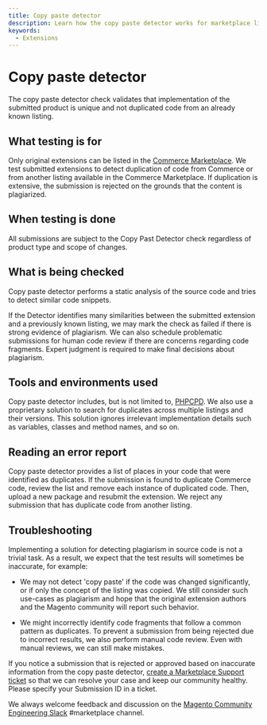 ```yaml
---
title: Copy paste detector
description: Learn how the copy paste detector works for marketplace listings.
keywords:
  - Extensions
---
```


# Copy paste detector

The copy paste detector check validates that implementation of the submitted product is unique and not duplicated code from an already known listing.

## What testing is for

Only original extensions can be listed in the [Commerce Marketplace](https://commercemarketplace.adobe.com). We test submitted extensions to detect duplication of code from Commerce or from another listing available in the Commerce Marketplace. If duplication is extensive, the submission is rejected on the grounds that the content is plagiarized.

## When testing is done

All submissions are subject to the Copy Past Detector check regardless of product type and scope of changes.

## What is being checked

Copy paste detector performs a static analysis of the source code and tries to detect similar code snippets.

If the Detector identifies many similarities between the submitted extension and a previously known listing, we may mark the check as failed if there is strong evidence of plagiarism. We can also schedule problematic submissions for human code review if there are concerns regarding code fragments. Expert judgment is required to make final decisions about plagiarism.

## Tools and environments used

Copy paste detector includes, but is not limited to, [PHPCPD](https://github.com/sebastianbergmann/phpcpd). We also use a proprietary solution to search for duplicates across multiple listings and their versions. This solution ignores irrelevant implementation details such as variables, classes and method names, and so on.

## Reading an error report

Copy paste detector provides a list of places in your code that were identified as duplicates. If the submission is found to duplicate Commerce code, review the list and remove each instance of duplicated code. Then, upload a new package and resubmit the extension. We reject any submission that has duplicate code from another listing.

## Troubleshooting

Implementing a solution for detecting plagiarism in source code is not a trivial task. As a result, we expect that the test results will sometimes be inaccurate, for example:

-  We may not detect 'copy paste' if the code was changed significantly, or if only the concept of the listing was copied. We still consider such use-cases as plagiarism and hope that the original extension authors and the Magento community will report such behavior.

-  We might incorrectly identify code fragments that follow a common pattern as duplicates.  To prevent a submission from being rejected due to incorrect results, we also perform manual code review. Even with manual reviews, we can still make mistakes.

If you notice a submission that is rejected or approved based on inaccurate information from the copy paste detector, [create a Marketplace Support ticket](https://marketplacesupport.magento.com/hc/en-us) so that we can resolve your case and keep our community healthy. Please specify your Submission ID in a ticket.

We always welcome feedback and discussion on the [Magento Community Engineering Slack](https://magentocommeng.slack.com/archives/C7SL5CGDN) #marketplace channel.
